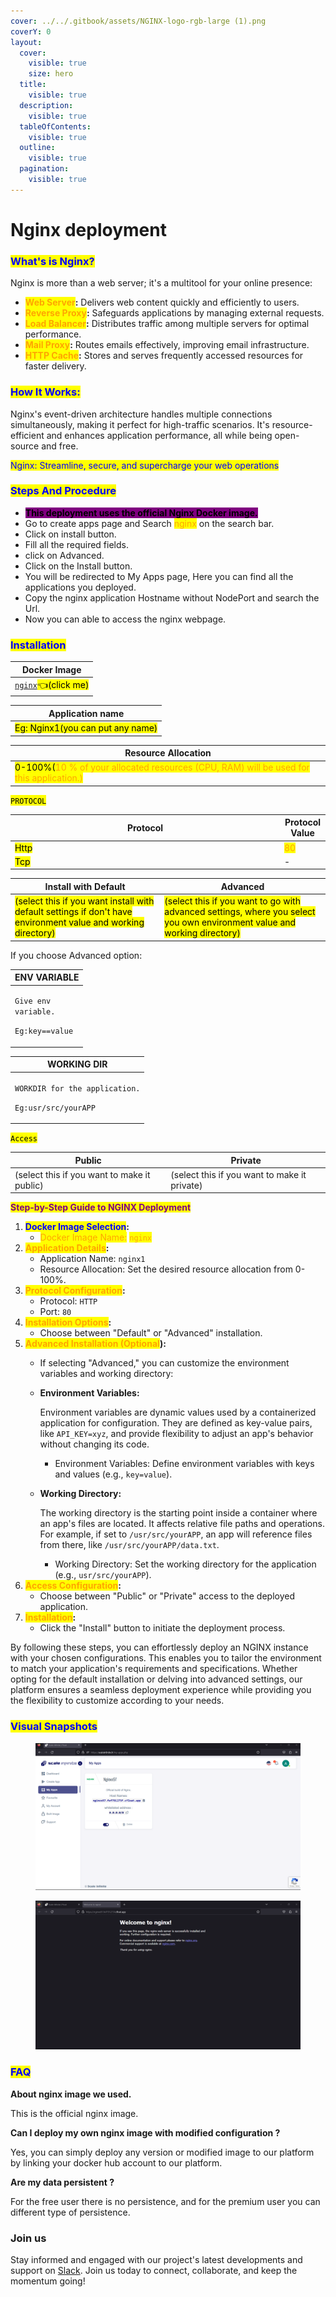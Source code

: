 ```yaml
---
cover: ../../.gitbook/assets/NGINX-logo-rgb-large (1).png
coverY: 0
layout:
  cover:
    visible: true
    size: hero
  title:
    visible: true
  description:
    visible: true
  tableOfContents:
    visible: true
  outline:
    visible: true
  pagination:
    visible: true
---
```


# Nginx deployment

### <mark style="color:blue;">What's is Nginx?</mark>

Nginx is more than a web server; it's a multitool for your online presence:

* <mark style="color:orange;">**Web Server**</mark>**:** Delivers web content quickly and efficiently to users.
* <mark style="color:orange;">**Reverse Proxy**</mark>**:** Safeguards applications by managing external requests.
* <mark style="color:orange;">**Load Balancer**</mark>**:** Distributes traffic among multiple servers for optimal performance.
* <mark style="color:orange;">**Mail Proxy**</mark>**:** Routes emails effectively, improving email infrastructure.
* <mark style="color:orange;">**HTTP Cache**</mark>**:** Stores and serves frequently accessed resources for faster delivery.

### <mark style="color:blue;">**How It Works:**</mark>

Nginx's event-driven architecture handles multiple connections simultaneously, making it perfect for high-traffic scenarios. It's resource-efficient and enhances application performance, all while being open-source and free.

<mark style="color:blue;">Nginx: Streamline, secure, and supercharge your web operations</mark>

### <mark style="color:blue;">Steps And Procedure</mark>

* &#x20;<mark style="background-color:purple;">**This deployment uses the official Nginx Docker image.**</mark>
* &#x20;Go to create apps page and Search <mark style="color:orange;">nginx</mark> on the search bar.
* &#x20;Click on install button.
* &#x20;Fill all the required fields.
* &#x20;click on Advanced.
* Click on the Install button.
* You will be redirected to My Apps page, Here you can find all the applications you deployed.
* &#x20;Copy the nginx application Hostname without NodePort and search the Url.
* &#x20;Now you can able to access the nginx webpage.

### <mark style="color:blue;">Installation</mark>

| Docker Image                                                                                         |
| ---------------------------------------------------------------------------------------------------- |
| [`nginx`](https://hub.docker.com/\_/nginx)<mark style="background-color:yellow;">👈(click me)</mark> |

| Application name                                                               |
| ------------------------------------------------------------------------------ |
| <mark style="background-color:yellow;">Eg: Nginx1(you can put any name)</mark> |

| Resource Allocation                                                                                                                                                     |
| ----------------------------------------------------------------------------------------------------------------------------------------------------------------------- |
| <mark style="background-color:yellow;">0-100%(</mark><mark style="color:orange;">10 % of your allocated resources (CPU, RAM) will be used for this application.)</mark> |

<mark style="background-color:yellow;">`PROTOCOL`</mark>

<table><thead><tr><th width="417">Protocol</th><th>Protocol Value</th></tr></thead><tbody><tr><td><mark style="background-color:yellow;">Http</mark></td><td><mark style="color:orange;">80</mark></td></tr><tr><td><mark style="background-color:yellow;">Tcp</mark></td><td>-</td></tr></tbody></table>

| Install with Default                                                                                                                                        | Advanced                                                                                                                                                               |
| ----------------------------------------------------------------------------------------------------------------------------------------------------------- | ---------------------------------------------------------------------------------------------------------------------------------------------------------------------- |
| <mark style="background-color:yellow;">(select this if you want install with default settings if don't have environment value and working directory)</mark> | <mark style="background-color:yellow;">(select this if you want to go with advanced settings, where you select you own environment value and working directory)</mark> |

If you choose Advanced option:

| ENV VARIABLE                                                            |
| ----------------------------------------------------------------------- |
| <p><code>Give env variable.</code></p><p><code>Eg:key==value</code></p> |

| WORKING DIR                                                                             |
| --------------------------------------------------------------------------------------- |
| <p><code>WORKDIR for the application.</code></p><p> <code>Eg:usr/src/yourAPP</code></p> |

<mark style="background-color:yellow;">`Access`</mark>

| Public                                      | Private                                      |
| ------------------------------------------- | -------------------------------------------- |
| (select this if you want to make it public) | (select this if you want to make it private) |

<mark style="color:purple;">**Step-by-Step Guide to NGINX Deployment**</mark>

1. <mark style="color:blue;">**Docker Image Selection**</mark>**:**
   * <mark style="color:orange;">Docker Image Name:</mark> <mark style="color:orange;"></mark><mark style="color:orange;">`nginx`</mark>
2. <mark style="color:orange;">**Application Details**</mark>**:**
   * Application Name: `nginx1`
   * Resource Allocation: Set the desired resource allocation from 0-100%.
3. <mark style="color:orange;">**Protocol Configuration**</mark>**:**
   * Protocol: `HTTP`
   * Port: `80`
4. <mark style="color:orange;">**Installation Options**</mark>**:**
   * Choose between "Default" or "Advanced" installation.
5. <mark style="color:orange;">**Advanced Installation (Optional**</mark>**):**
   * If selecting "Advanced," you can customize the environment variables and working directory:
   *   **Environment Variables:**

       Environment variables are dynamic values used by a containerized application for configuration. They are defined as key-value pairs, like `API_KEY=xyz`, and provide flexibility to adjust an app's behavior without changing its code.

       * Environment Variables: Define environment variables with keys and values (e.g., `key=value`).
   *   **Working Directory:**

       The working directory is the starting point inside a container where an app's files are located. It affects relative file paths and operations. For example, if set to `/usr/src/yourAPP`, an app will reference files from there, like `/usr/src/yourAPP/data.txt`.

       * Working Directory: Set the working directory for the application (e.g., `usr/src/yourAPP`).
6. <mark style="color:orange;">**Access Configuration**</mark>**:**
   * Choose between "Public" or "Private" access to the deployed application.
7. <mark style="color:orange;">**Installation**</mark>**:**
   * Click the "Install" button to initiate the deployment process.

By following these steps, you can effortlessly deploy an NGINX instance with your chosen configurations. This enables you to tailor the environment to match your application's requirements and specifications. Whether opting for the default installation or delving into advanced settings, our platform ensures a seamless deployment experience while providing you the flexibility to customize according to your needs.

### <mark style="color:blue;">Visual Snapshots</mark>



<div>

<figure><img src="../../.gitbook/assets/Screenshot 2023-08-21 150405 (1).png" alt=""><figcaption></figcaption></figure>

 

<figure><img src="../../.gitbook/assets/Screenshot 2023-08-21 150443 (1).png" alt=""><figcaption></figcaption></figure>

</div>

### <mark style="color:blue;">FAQ</mark>

**About nginx image we used.**

This is the official nginx image.

**Can I deploy my own nginx image with modified configuration ?**

Yes, you can simply deploy any version or modified image to our platform by linking your docker hub account to our platform.

**Are my data persistent ?**

For the free user there is no persistence, and for the premium user you can different type of persistence.

### Join us

Stay informed and engaged with our project's latest developments and support on [Slack](https://app.slack.com/client/T04QS32JX6E/C04QKEWE146). Join us today to connect, collaborate, and keep the momentum going!&#x20;

